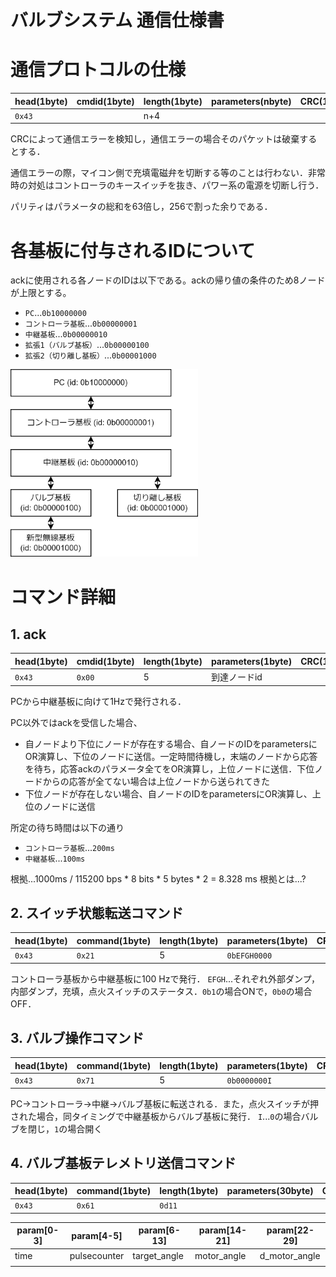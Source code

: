 # バルブシステム 通信仕様書

# 通信プロトコルの仕様
| head(1byte) | cmdid(1byte) | length(1byte)    | parameters(nbyte) | CRC(1byte)    |
|-------------|--------------|------------------|-------------------|---------------|
| `0x43`      |              | n+4              |                   |               |

CRCによって通信エラーを検知し，通信エラーの場合そのパケットは破棄するとする．

通信エラーの際，マイコン側で充填電磁弁を切断する等のことは行わない．非常時の対処はコントローラのキースイッチを抜き、パワー系の電源を切断し行う．

パリティはパラメータの総和を63倍し，256で割った余りである．

# 各基板に付与されるIDについて
ackに使用される各ノードのIDは以下である。ackの帰り値の条件のため8ノードが上限とする。
 - `PC`...`0b10000000`
 - `コントローラ基板`...`0b00000001`
 - `中継基板`...`0b00000010`
 - `拡張1（バルブ基板）`...`0b00000100`
 - `拡張2（切り離し基板）`...`0b00001000`

 <img src="figures/communication_nodes.drawio.png" width="300">

# コマンド詳細

## 1. ack
| head(1byte) | cmdid(1byte) | length(1byte)    | parameters(1byte) | CRC(1byte)    |
|-------------|--------------|------------------|-------------------|---------------|
| `0x43`      | `0x00`       | 5                | 到達ノードid       |               |

PCから中継基板に向けて1Hzで発行される．

PC以外ではackを受信した場合、
 - 自ノードより下位にノードが存在する場合、自ノードのIDをparametersにOR演算し、下位のノードに送信。一定時間待機し，末端のノードから応答を待ち，応答ackのパラメータ全てをOR演算し，上位ノードに送信．下位ノードからの応答が全てない場合は上位ノードから送られてきた
 - 下位ノードが存在しない場合、自ノードのIDをparametersにOR演算し、上位のノードに送信

所定の待ち時間は以下の通り
 - `コントローラ基板`...`200ms`
 - `中継基板`...`100ms`

 根拠...1000ms / 115200 bps * 8 bits * 5 bytes * 2 = 8.328 ms
 根拠とは...?

## 2. スイッチ状態転送コマンド
| head(1byte) | command(1byte) | length(1byte)    | parameters(1byte) | CRC(1byte)    |
|-------------|----------------|------------------|-------------------|---------------|
| `0x43`      | `0x21`         | 5                |  `0bEFGH0000`     |               |

コントローラ基板から中継基板に100 Hzで発行．
`EFGH`...それぞれ外部ダンプ，内部ダンプ，充填，点火スイッチのステータス．`0b1`の場合ONで，`0b0`の場合OFF．

## 3. バルブ操作コマンド
| head(1byte) | command(1byte) | length(1byte)    | parameters(1byte) | CRC(1byte)    |
|-------------|----------------|------------------|-------------------|---------------|
| `0x43`      | `0x71`         | 5                |  `0b0000000I`     |               |

PC→コントローラ→中継→バルブ基板に転送される．また，点火スイッチが押された場合，同タイミングで中継基板からバルブ基板に発行．
`I`...`0`の場合バルブを閉じ，`1`の場合開く

## 4. バルブ基板テレメトリ送信コマンド
| head(1byte) | command(1byte) | length(1byte)    | parameters(30byte) | CRC(1byte)    |
|-------------|----------------|------------------|-------------------|---------------|
| `0x43`      | `0x61`         | `0d11`           |                   |               |

| param[0-3]  | param[4-5]     | param[6-13]      | param[14-21]     | param[22-29]     |
|-------------|----------------|------------------|------------------|------------------|
| time        | pulsecounter   | target_angle     | motor_angle      | d_motor_angle    |
|             |                |                  |                  |                  |